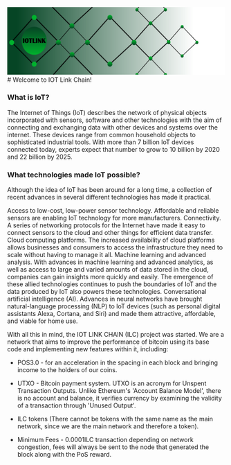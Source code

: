 <center><img src="https://raw.githubusercontent.com/IOT-Link-Chain/.github/main/cover.png"></center>
# Welcome to IOT Link Chain!

### What is IoT?

The Internet of Things (IoT) describes the network of physical objects incorporated with sensors, software and other technologies with the aim of connecting and exchanging data with other devices and systems over the internet. These devices range from common household objects to sophisticated industrial tools. With more than 7 billion IoT devices connected today, experts expect that number to grow to 10 billion by 2020 and 22 billion by 2025.

### What technologies made IoT possible?
Although the idea of IoT has been around for a long time, a collection of recent advances in several different technologies has made it practical.

Access to low-cost, low-power sensor technology. Affordable and reliable sensors are enabling IoT technology for more manufacturers.
Connectivity. A series of networking protocols for the Internet have made it easy to connect sensors to the cloud and other things for efficient data transfer.
Cloud computing platforms. The increased availability of cloud platforms allows businesses and consumers to access the infrastructure they need to scale without having to manage it all.
Machine learning and advanced analysis. With advances in machine learning and advanced analytics, as well as access to large and varied amounts of data stored in the cloud, companies can gain insights more quickly and easily. The emergence of these allied technologies continues to push the boundaries of IoT and the data produced by IoT also powers these technologies.
Conversational artificial intelligence (AI). Advances in neural networks have brought natural-language processing (NLP) to IoT devices (such as personal digital assistants Alexa, Cortana, and Siri) and made them attractive, affordable, and viable for home use.

With all this in mind, the IOT LINK CHAIN (ILC) project was started. We are a network that aims to improve the performance of bitcoin using its base code and implementing new features within it, including:

- POS3.0 - for an acceleration in the spacing in each block and bringing income to the holders of our coins.

- UTXO - Bitcoin payment system. UTXO is an acronym for Unspent Transaction Outputs. Unlike Ethereum's 'Account Balance Model', there is no account and balance, it verifies currency by examining the validity of a transaction through 'Unused Output'.

- ILC tokens (There cannot be tokens with the same name as the main network, since we are the main network and therefore a token).

- Minimum Fees - 0.0001ILC transaction depending on network congestion, fees will always be sent to the node that generated the block along with the PoS reward.
